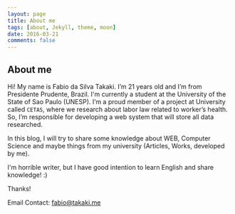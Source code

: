 ```yaml
---
layout: page
title: About me
tags: [about, Jekyll, theme, moon]
date: 2016-03-21
comments: false
---
```

## About me

Hi! My name is Fabio da Silva Takaki. I’m 21 years old and I’m from Presidente Prudente, Brazil. I'm currently a student at the University of the State of Sao Paulo (UNESP). I’m a proud member of a project at University called  `CETAS`, where we research about labor law related to worker’s health. So, I’m responsible for developing a web system that will store all data researched.

In this blog, I will try to share some knowledge about WEB, Computer Science and maybe things from my university (Articles, Works, developed by me).

I'm horrible writer, but I have good intention to learn English and share knowledge! :)

Thanks!

Email Contact: [fabio@takaki.me](mailto:fabio@takaki.me)
